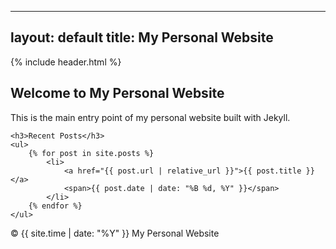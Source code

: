 <!-- filepath: /c:/Users/ADMIN/Documents/1_Project/github-page/my-personal-website/index.md -->
---
layout: default
title: My Personal Website
---

{% include header.html %}

<main>
    <h2>Welcome to My Personal Website</h2>
    <p>This is the main entry point of my personal website built with Jekyll.</p>
    
    <h3>Recent Posts</h3>
    <ul>
        {% for post in site.posts %}
            <li>
                <a href="{{ post.url | relative_url }}">{{ post.title }}</a>
                <span>{{ post.date | date: "%B %d, %Y" }}</span>
            </li>
        {% endfor %}
    </ul>
</main>

<footer>
    <p>&copy; {{ site.time | date: "%Y" }} My Personal Website</p>
</footer>

<script src="{{ '/assets/js/main.js' | relative_url }}"></script>